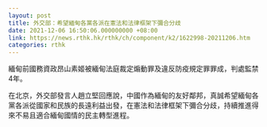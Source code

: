 ```yaml
---
layout: post
title: 外交部：希望緬甸各黨各派在憲法和法律框架下彌合分歧
date: 2021-12-06 16:50:06.000000000 +08:00
link: https://news.rthk.hk/rthk/ch/component/k2/1622998-20211206.htm
categories: rthk
---
```


緬甸前國務資政昂山素姬被緬甸法庭裁定煽動罪及違反防疫規定罪罪成，判處監禁4年。

在北京，外交部發言人趙立堅回應說，中國作為緬甸的友好鄰邦，真誠希望緬甸各黨各派從國家和民族的長遠利益出發，在憲法和法律框架下彌合分歧，持續推進得來不易且適合緬甸國情的民主轉型進程。

